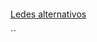 ```

```

[Ledes alternativos](https://www.tinkercad.com/things/cmflkUUKtsg-2-leds-alternativos/editel?sharecode=AQDfWoMLiZhbV66bcwt1dOQn6CVvoBx9UDw7B4OEAaM=)

``